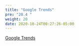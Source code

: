 ```yaml
---
title: "Google Trends"
pre: "20.4 "
weight: 20
date: 2020-10-24T00:27:26-05:00
---
```


[Google Trends](https://trends.google.com/trends/?geo=US)
